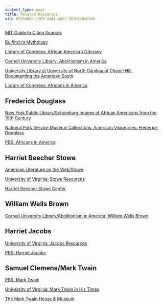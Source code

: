 ```yaml
---
content_type: page
title: Related Resources
uid: 6559d68d-c269-d4d1-a8d3-98161c0ad34b
---
```


[MIT Guide to Citing Sources](http://www.online-literature.com/bulfinch/mythology_fable/0/)

[Bulfinch's Mythology](http://www.gutenberg.org/ebooks/4928)

[Library of Congress: African American Odyssey](http://memory.loc.gov/ammem/aaohtml/exhibit/aointro.html)

[Cornell University Library: Abolitionism in America](http://rmc.library.cornell.edu/abolitionism/index.htm)

[University Library at University of North Carolina at Chapel Hill: Documenting the American South](http://docsouth.unc.edu/index.html)

[Library of Congress: Africans in America](http://memory.loc.gov/learn/features/immig/african4.html)

Frederick Douglass
------------------

[New York Public Library/Schomburg Images of African Americans from the 19th Century](http://digital.nypl.org/schomburg/images_aa19/)

[National Park Service Museum Collections: American Visionaries: Frederick Douglass](http://www.cr.nps.gov/museum/exhibits/douglass/index.htm)

[PBS: Africans in America](http://www.pbs.org/wgbh/aia/part4/4p1539.html)

Harriet Beecher Stowe
---------------------

[American Literature on the Web/Stowe](http://www.nagasaki-gaigo.ac.jp/ishikawa/amlit/s/stowe19ro.htm)

[University of Virginia: Stowe Resources](http://www.iath.virginia.edu/utc/)

[Harriet Beecher Stowe Center](https://www.harrietbeecherstowecenter.org/)

William Wells Brown
-------------------

[Cornell University Library/Abolitionism in America: William Wells Brown](http://rmc.library.cornell.edu/abolitionism/resistance/Brown.htm)

Harriet Jacobs
--------------

[University of Virginia: Jacobs Resources](http://xroads.virginia.edu/~HYPER/JACOBS/hjhome.htm)

[PBS: Harriet Jacobs](http://www.pbs.org/wgbh/aia/part4/4p2923.html)

Samuel Clemens/Mark Twain
-------------------------

[PBS: Mark Twain](http://www.pbs.org/marktwain/index.html)

[University of Virginia: Mark Twain in His Times](http://etext.lib.virginia.edu/railton/index2.html)

[The Mark Twain House & Museum](http://www.marktwainhouse.org/)